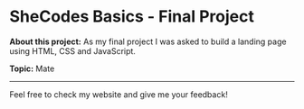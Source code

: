 # SheCodes Basics - Final Project

**About this project:**
As my final project I was asked to build a landing page using HTML, CSS and JavaScript.

**Topic:** Mate

***

Feel free to check my website and give me your feedback!

